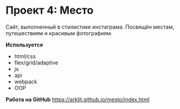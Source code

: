 # Проект 4: Место
Сайт, выполненный в стилистике инстаграма. Посвящён местам, путешествиям и красивым фотографиям.

**Используется**
* html/css
* flex/grid/adaptive
* js
* api
* webpack
* OOP


**Работа на GitHub**
https://arklit.github.io/mesto/index.html


